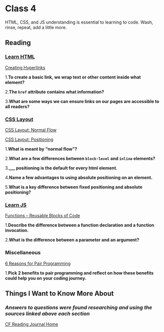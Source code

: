 # Class 4

HTML, CSS, and JS understanding is essential to learning to code. Wash, rinse, repeat, add a little more.

## Reading

### [Learn HTML](https://developer.mozilla.org/en-US/docs/Learn/HTML)

[Creating Hyperlinks](https://developer.mozilla.org/en-US/docs/Learn/HTML/Introduction_to_HTML/Creating_hyperlinks)

1.**To create a basic link, we wrap text or other content inside what element?**

2.**The `href` attribute contains what information?**

3.**What are some ways we can ensure links on our pages are accessible to all readers?**

### [CSS Layout](https://developer.mozilla.org/en-US/docs/Learn/CSS/CSS_layout)

[CSS Layout: Normal Flow](https://developer.mozilla.org/en-US/docs/Learn/CSS/CSS_layout/Normal_Flow)

[CSS Layout: Positioning](https://developer.mozilla.org/en-US/docs/Learn/CSS/CSS_layout/Positioning)

1.**What is meant by “normal flow”?**

2.**What are a few differences between `block-level` and `inline` elements?**

3.**___ positioning is the default for every html element.**

4.**Name a few advantages to using absolute positioning on an element.**

5.**What is a key difference between fixed positioning and absolute positioning?**

### [Learn JS](https://developer.mozilla.org/en-US/docs/Learn/JavaScript)

[Functions – Reusable Blocks of Code](https://developer.mozilla.org/en-US/docs/Learn/JavaScript/Building_blocks/Functions)

1.**Describe the difference between a function declaration and a function invocation.**

2.**What is the difference between a parameter and an argument?**

### Miscellaneous

[6 Reasons for Pair Programming](https://www.codefellows.org/blog/6-reasons-for-pair-programming/)

1.**Pick 2 benefits to pair programming and reflect on how these benefits could help you on your coding journey.**

## Things I Want to Know More About

### ***Answers to questions were found researching and using the sources linked above each section***

[CF Reading Journal Home](../README.md)
